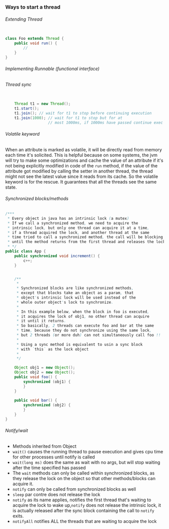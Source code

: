 ### Ways to start a thread
###### Extending Thread
```java

class Foo extends Thread {
    public void run() {
        //
    }
}

```

###### Implementing Runnable (functional interface)


###### Thread sync
```java

    Thread t1 = new Thread();
    t1.start(); 
    t1.join(); // wait for t1 to stop before continuing execution
    t1.join(1000); // wait for t1 to stop but for at 
                   // most 1000ms, if 1000ms have passed continue exec

```
###### Volatile keyword
When an attribute is marked as volatile, it will be
directly read from memory each time it's solicited.
This is helpful because on some systems, the jvm will
try to make some optimizations and cache the value
of an attribute if it's not being explicitly modified
in code of the `run` method, if the value of the attribute
got modified by calling the setter in another thread,
the thread might not see the latest value since it reads
from its cache. So the volatile keyword is for the rescue. 
It guarantees that all the threads see the same state.

###### Synchronized blocks/methods
```java
/***
 * Every object in java has an intrinsic lock (a mutex)
 * If we call a synchronized method, we need to acquire the 
 * intrinsic lock, but only one thread can acquire it at a time,
 * if a thread acquired the lock, and another thread at the same 
 * time tried to call a synchronized method, the call will be blocking
 * until the method returns from the first thread and releases the lock
 * */
public class App {
    public synchronized void increment() {
        c++;
    }


    /**
     * 
     * Synchronized blocks are like synchronized methods,
     * except that blocks take an object as a param, that 
     * object's intrinsic lock will be used instead of the 
     * whole outer object's lock to synchronize. 
     * 
     * In this example below, when the block in foo is executed,
     * it acquires the lock of obj1, no other thread can acquire
     * it until it returns. 
     * So basically, 2 threads can execute foo and bar at the same 
     * time, because they do not synchronize using the same lock,
     * but 2 threads (or more duh) can not simultaneously call foo !!
     * 
     * Using a sync method is equivalent to usin a sync block 
     * with `this` as the lock object
     * 
     */

    Object obj1 = new Object();
    Object obj2 = new Object();
    public void foo() {
        synchronized (obj1) {
        }
    }
    
    public void bar() {
        synchronized (obj2) {
        }
    }
}
```
###### Notify/wait
- Methods inherited from Object
- `wait()` causes the running thread to pause execution and gives
cpu time for other processes until notify is called
- `wait(long ms)` does the same as wait with no args, but will stop 
waiting after the time specified has passed
- The `wait` methods can only be called within synchronized blocks,
as they release the lock on the object so that other methods/blocks 
can acquire it.
- `notify` can only be called from synchronized blocks as well
- `sleep` par contre does not release the lock
- `notify` as its name applies, notifies the first thread that's
waiting to acquire the lock to wake up,`notify` does not release 
the intrinsic lock, it is actually released after the sync
block containing the call to `notify` exits.
- `notifyAll` notifies ALL the threads that are waiting to acquire
the lock










